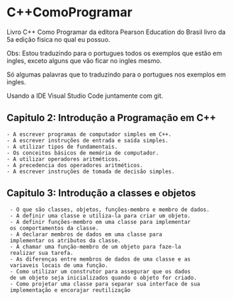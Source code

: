# C++ComoProgramar
<p>Livro C++ Como Programar da editora Pearson Education do Brasil livro da 5a edição fisica no qual eu possuo.</p>
<p>Obs: Estou traduzindo para o portugues todos os exemplos que estão em ingles, exceto alguns que vão ficar no ingles mesmo.</p>
<p>Só algumas palavras que to traduzindo para o portugues nos exemplos em ingles.</p>
<p>Usando a IDE Visual Studio Code juntamente com git.</p>


## Capitulo 2: Introdução a Programação em C++
    - A escrever programas de computador simples em C++.
    - A escrever instruções de entrada e saída simples.
    - A utilizar tipos de fundamentais.
    - Os conceitos básicos de memória de computador.
    - A utilizar operadores aritméticos.
    - A precedencia dos operadores aritméticos.
    - A escrever instruções de tomada de decisão simples.

## Capitulo 3: Introdução a classes e objetos
     - O que são classes, objetos, funções-membro e membro de dados.
     - A definir uma classe e utiliza-la para criar um objeto.
     - A definir funções-membro em uma classe para implementar
     os comportamentos da classe.
     - A declarar membros de dados em uma classe para
     implementar os atributos da classe.
     - A chamar uma função-membro de um objeto para faze-la
     realizar sua tarefa.
     - As diferenças entre membros de dados de uma classe e as
     variaveis locais de uma função.
     - Como utilizar um construtor para assegurar que os dados
     de um objeto seja inicializados quando o objeto for criado.
     - Como projetar uma classe para separar sua interface de sua 
     implementação e encorajar reutilização

    
    

    
